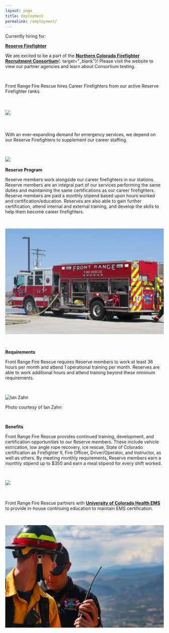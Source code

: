 ```yaml
---
layout: page
title: Employment
permalink: /employment/
---
```


Currently hiring for:

[**Reserve Firefighter**](/reserve/)

We are excited to be a part of the [**Northern Colorado Firefighter Recruitment Consortium**](https://www.ncfrc.org){: target="_blank"}! Please visit the website to view our partner agencies and learn about Consortium testing.

&nbsp;

Front Range Fire Rescue hires Career Firefighters from our active Reserve Firefighter ranks.

&nbsp;

#### ![](/uploads/img-8930.jpg)

&nbsp;

With an ever-expanding demand for emergency services, we depend on our Reserve Firefighters to supplement our career staffing.

&nbsp;

![](/uploads/img-0083-1.jpg)

**Reserve Program**

Reserve members work alongside our career firefighters in our stations. Reserve members are an integral part of our services performing the same duties and maintaining the same certifications as our career firefighters. Reserve members are paid a monthly stipend based upon hours worked and certification/education. Reserves are also able to gain further certification, attend internal and external training, and develop the skills to help them become career firefighters.

&nbsp;

![](/uploads/img-0034.JPG)

&nbsp;

**Requirements**

Front Range Fire Rescue requires Reserve members to work at least 36 hours per month and attend 1 operational training per month. Reserves are able to work additional hours and attend training beyond these minimum requirements.

&nbsp;

![Ian Zahn](/uploads/copy-of-wm-9225.jpg "Photo courtesy of Ian Zahn")

Photo courtesy of Ian Zahn

&nbsp;

**Benefits**

Front Range Fire Rescue provides continued training, development, and certification opportunities to our Reserve members. These include vehicle extrication, low angle rope recovery, ice rescue, State of Colorado certification as Firefighter II, Fire Officer, Driver/Operator, and Instructor, as well as others. By meeting monthly requirements, Reserve members earn a monthly stipend up to $350 and earn a meal stipend for every shift worked.

&nbsp;

![](/uploads/img-1098.jpg)

&nbsp;

Front Range Fire Rescue partners with **[University of Colorado Health EMS](https://www.uchealth.org/services/emergency-care/northern-colorado-emergency-medical-services/)** to provide in-house continuing education to maintain EMS certification.

&nbsp;

![](/uploads/img-2253.jpg)